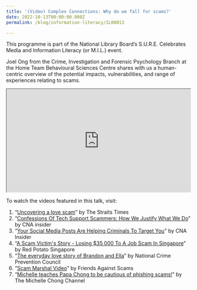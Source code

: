 ```yaml
---
title: '(Video) Complex Connections: Why do we fall for scams?'
date: 2022-10-13T00:00:00.000Z
permalink: /blog/information-literacy/IL00013

---
```


This programme is part of the National Library Board’s S.U.R.E. Celebrates Media and Information Literacy (or M.I.L.) event.

 

Joel Ong from the Crime, Investigation and Forensic Psychology Branch at the Home Team Behavioural Sciences Centre shares with us a human-centric overview of the potential impacts, vulnerabilities, and range of experiences relating to scams.

 <style>.embed-container { position: relative; padding-bottom: 56.25%; height: 0; overflow: hidden; max-width: 100%; } .embed-container iframe, .embed-container object, .embed-container embed { position: absolute; top: 0; left: 0; width: 100%; height: 100%; }</style><div class='embed-container'>
<iframe src="https://nlb.ap.panopto.com/Panopto/Pages/Embed.aspx?id=12c43b83-8445-4582-a0ea-af33001edee8&autoplay=false&offerviewer=false&showtitle=true&showbrand=true&start=0&interactivity=all" height="405" width="720" style="border: 1px solid #464646;" allowfullscreen allow="autoplay"></iframe></div>

 To watch the videos featured in this talk, visit:

1. “[Uncovering a love scam](https://www.youtube.com/watch?v=Bhvg-6W7eU8)” by The Straits Times 
2. “[Confessions Of Tech Support Scammers: How We Justify What We Do](https://www.youtube.com/watch?v=X4nUSf_ZS3w )” by CNA insider 
3. “[Your Social Media Posts Are Helping Criminals To Target You](https://www.youtube.com/watch?v=zomo9OKXW6I )” by CNA Insider
4. “[A Scam Victim's Story - Losing $35,000 To A Job Scam In Singapore](https://www.youtube.com/watch?v=XUnRXNyzGnU)” by Red Potato Singapore
5. “[The everyday love story of Brandon and Ella](https://www.youtube.com/watch?v=yWAL2o3Ypss)” by National Crime Prevention Council 
6. “[Scam Marshal Video](https://youtu.be/oPbCf_4Sxvk)” by Friends Against Scams
7. “[Michelle teaches Papa Chong to be cautious of phishing scams!]()” by The Michelle Chong Channel







 



 
